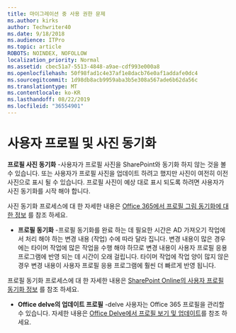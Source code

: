 ```yaml
---
title: 마이그레이션 중 사용 권한 문제
ms.author: kirks
author: Techwriter40
ms.date: 9/18/2018
ms.audience: ITPro
ms.topic: article
ROBOTS: NOINDEX, NOFOLLOW
localization_priority: Normal
ms.assetid: cbec51a7-5513-4848-a9ae-cdf993e000a8
ms.openlocfilehash: 50f98fad1c4e37af1e8dacb76e0af1addafe0dc4
ms.sourcegitcommit: 1d98db8acb9959aba3b5e308a567ade6b62da56c
ms.translationtype: MT
ms.contentlocale: ko-KR
ms.lasthandoff: 08/22/2019
ms.locfileid: "36554901"
---
```

# <a name="user-profile-and-photo-synchronization"></a>사용자 프로필 및 사진 동기화

 **프로필 사진 동기화** -사용자가 프로필 사진을 SharePoint와 동기화 하지 않는 것을 볼 수 있습니다. 또는 사용자가 프로필 사진을 업데이트 하려고 했지만 사진이 여전히 이전 사진으로 표시 될 수 있습니다. 프로필 사진이 예상 대로 표시 되도록 하려면 사용자가 사진 동기화를 시작 해야 합니다. 
  
사진 동기화 프로세스에 대 한 자세한 내용은 [Office 365에서 프로필 그림 동기화에 대 한 정보](https://go.microsoft.com/fwlink/?linkid=2022634) 를 참조 하세요.
  
- **프로필 동기화** -프로필 동기화를 완료 하는 데 필요한 시간은 AD 가져오기 작업에서 처리 해야 하는 변경 내용 (작업) 수에 따라 달라 집니다. 변경 내용이 많은 경우에는 타이머 작업에 많은 작업을 수행 해야 하므로 변경 내용이 사용자 프로필 응용 프로그램에 반영 되는 데 시간이 오래 걸립니다. 타이머 작업에 작업 양이 많지 않은 경우 변경 내용이 사용자 프로필 응용 프로그램에 훨씬 더 빠르게 반영 됩니다. 
  
프로필 동기화 프로세스에 대 한 자세한 내용은 [SharePoint Online의 사용자 프로필 동기화 정보](https://go.microsoft.com/fwlink/?linkid=2022639) 를 참조 하세요.
    
- **Office delve의 업데이트 프로필** -delve 사용자는 Office 365 프로필을 관리할 수 있습니다. 자세한 내용은 [Office Delve에서 프로필 보기 및 업데이트](https://support.office.com/article/View-and-update-your-profile-in-Office-Delve-4e84343b-eedf-45a1-aeb9-8627ccca14ba)를 참조 하세요.
    

